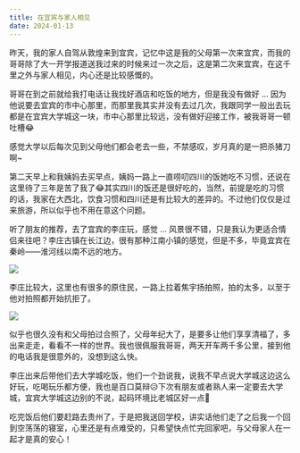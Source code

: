 ```yaml
---
title: 在宜宾与家人相见
date: 2024-01-13
---
```


昨天，我的家人自驾从敦煌来到宜宾，记忆中这是我的父母第一次来宜宾，而我的哥哥除了大一开学报道送我过来的时候来过一次之后，这是第二次来宜宾，在这千里之外与家人相见，内心还是比较感慨的。

<!--more-->

哥哥在到之前就给我打电话让我找好酒店和吃饭的地方，但是我没有做好 ... 因为他说要去宜宾的市中心那里，而那里我其实并没有去过几次，我跟同学一般出去玩都是在宜宾大学城这一块，市中心那里比较远，没有做好迎接工作，被我哥哥一顿吐槽😂

感觉大学以后每次见到父母他们都会老去一些，不禁感叹，岁月真的是一把杀猪刀啊~

第二天早上和我姨妈去买早点，姨妈一路上一直唠叨四川的饭她吃不习惯，还说在这里待了三年是苦了我了😂其实四川的饭还是很好吃的，当然，前提是吃的习惯的话，我家在大西北，饮食习惯和四川还是有比较大的差异的。不过他们仅仅是过来旅游，所以似乎也不用在意这个问题。

听了朋友的推荐，去了宜宾的李庄玩，感觉 ... 风景很不错，只是我认为更适合情侣来往吧？李庄古镇在长江边，很有那种江南小镇的感觉，但是不多，毕竟宜宾在秦岭——淮河线以南不远的地方。

![](/i/20240113221469.jpg)

李庄比较大，这里也有很多的原住民，一路上拉着焦宇扬拍照，拍的太多，以至于他对拍照都开始抗拒了。

![](/i/20240113221605.jpg)

似乎也很久没有和父母拍过合照了，父母年纪大了，是要多让他们享享清福了，多出来走走，看看不一样的世界。我也很佩服我哥哥，两天开车两千多公里，接到他的电话我是很意外的，没想到这么快。

李庄出来后带他们去大学城吃饭，他们一个劲说我，说我不早点说大学城这边这么好玩，吃喝玩乐都方便，我也是百口莫辩😥下次有朋友或者熟人来一定要去大学城，宜宾大学城这边别的不说，起码环境比老城区好一点🤣

吃完饭后他们要赶路去贵州了，于是把我送回学校，讲实话他们走了之后我一个回到空荡荡的寝室，心里还是有点难受的，只希望快点忙完回家吧，与父母家人在一起才是真的安心！
